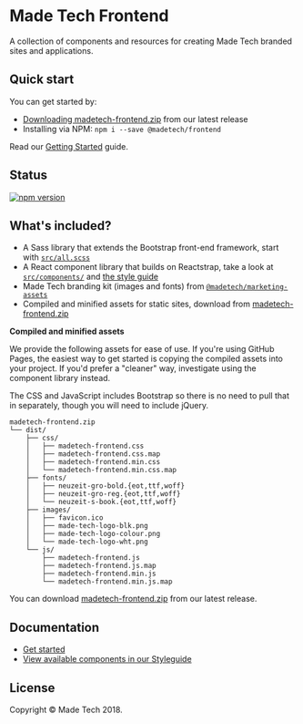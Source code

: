 # Made Tech Frontend

A collection of components and resources for creating Made Tech branded sites and applications.

## Quick start

You can get started by:

 - [Downloading madetech-frontend.zip](https://github.com/madetech/frontend/releases) from our latest release
 - Installing via NPM: `npm i --save @madetech/frontend`

Read our [Getting Started](https://madetech.github.com/frontend/getting-started) guide.

## Status

[![npm version](https://img.shields.io/npm/v/@madetech/frontend.svg)](https://www.npmjs.com/package/@madetech/frontend)

## What's included?

 - A Sass library that extends the Bootstrap front-end framework, start with [`src/all.scss`](https://github.com/madetech/frontend/blob/master/src/all.scss)
 - A React component library that builds on Reactstrap, take a look at [`src/components/`](https://github.com/madetech/frontend/tree/master/src/components) and [the style guide](https://madetech.github.io/frontend/styleguide/)
 - Made Tech branding kit (images and fonts) from [`@madetech/marketing-assets`](https://github.com/madetech/marketing-assets)
 - Compiled and minified assets for static sites, download from [madetech-frontend.zip](https://github.com/madetech/frontend/releases)

**Compiled and minified assets**

We provide the following assets for ease of use. If you're using GitHub Pages, the easiest way to get started is copying the compiled assets into your project. If you'd prefer a "cleaner" way, investigate using the component library instead.

The CSS and JavaScript includes Bootstrap so there is no need to pull that in separately, though you will need to include jQuery.

```
madetech-frontend.zip
└── dist/
    ├── css/
    │   ├── madetech-frontend.css
    │   ├── madetech-frontend.css.map
    │   ├── madetech-frontend.min.css
    │   └── madetech-frontend.min.css.map
    ├── fonts/
    │   ├── neuzeit-gro-bold.{eot,ttf,woff}
    │   ├── neuzeit-gro-reg.{eot,ttf,woff}
    │   └── neuzeit-s-book.{eot,ttf,woff}
    ├── images/
    │   ├── favicon.ico
    │   ├── made-tech-logo-blk.png
    │   ├── made-tech-logo-colour.png
    │   └── made-tech-logo-wht.png
    └── js/
        ├── madetech-frontend.js
        ├── madetech-frontend.js.map
        ├── madetech-frontend.min.js
        └── madetech-frontend.min.js.map
```

You can download [madetech-frontend.zip](https://github.com/madetech/frontend/releases) from our latest release.

## Documentation

 - [Get started](https://madetech.github.com/frontend/getting-started)
 - [View available components in our  Styleguide](https://madetech.github.com/frontend/styleguide/)

## License

Copyright &copy; Made Tech 2018.
